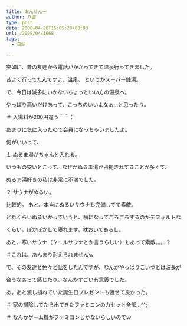 ```yaml
---
title: おんせんー
author: 八雲
type: post
date: 2008-04-20T15:05:20+00:00
url: /2008/04/1068
tags:
  - 日記

---
```

突如に、昔の友達から電話がかかってきて温泉行ってきました。
  
昔よく行ってたんですよ、温泉。 というかスーパー銭湯。
  
で、今日は滅多にいかないちょっといい方の温泉へ。
  
やっぱり高いだけあって、こっちのいいよなぁ…と思ったり。
  
＃ 入場料が200円違う＾＾；

あまりに気に入ったので会員になっちゃいましたよ。
  
何がいいって、
  
１ ぬるま湯がちゃんと入れる。
  
いつもの安いとこって、なぜかぬるま湯が占拠されてることが多くて、
  
ぬるま湯好きの私は非常に不満でした。

２ サウナがぬるい。
  
比較的。 あと、本当にぬるいサウナも完備してて素敵。
  
どれくらいぬるいかっていうと、横になってごろごろするのがデフォルトな
  
くらい。ぽかぽかして寝れます。枕おいてあるし。
  
あと、寒いサウナ（クールサウナとか言うらしい）もあって素敵。。。？
  
＃これは、あんまり耐えられませんｗ

で、その友達と色々と話をしたんですが、なんかやっぱりこいつとは波長が
  
合うなぁって感じたり。なんかすごい有意義でした。
  
あ。あと渡し損ねていた誕生日プレゼントも渡せて良かった。
  
＃ 家の掃除してたら出てきたファミコンのカセット全部…^^;
  
＃ なんかゲーム機がファミコンしかないらしいのでｗ
